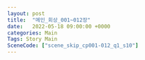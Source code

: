 ```yaml
---
layout: post
title:  "메인_회상_001~012장"
date:   2022-05-18 09:00:00 +0000
categories: Main
Tags: Story Main
SceneCode: ["scene_skip_cp001-012_q1_s10"]
---
```

